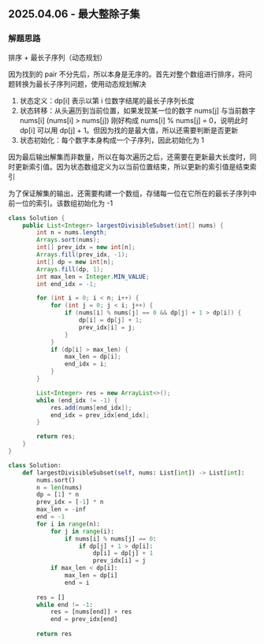 ## 2025.04.06 - 最大整除子集

### 解题思路
排序 + 最长子序列（动态规划）

因为找到的 pair 不分先后，所以本身是无序的。首先对整个数组进行排序，将问题转换为最长子序列问题，使用动态规划解决
1. 状态定义：dp[i] 表示以第 i 位数字结尾的最长子序列长度
2. 状态转移：从头遍历到当前位置，如果发现某一位的数字 nums[j] 与当前数字 nums[i] (nums[i] > nums[j]) 刚好构成 nums[i] % nums[j] = 0，说明此时 dp[i] 可以用 dp[j] + 1。但因为找的是最大值，所以还需要判断是否更新
3. 状态初始化：每个数字本身构成一个子序列，因此初始化为 1

因为最后输出解集而非数量，所以在每次遍历之后，还需要在更新最大长度时，同时更新索引值。因为状态数组定义为以当前位置结束，所以更新的索引值是结束索引

为了保证解集的输出，还需要构建一个数组，存储每一位在它所在的最长子序列中前一位的索引。该数组初始化为 -1

```java
class Solution {
    public List<Integer> largestDivisibleSubset(int[] nums) {
        int n = nums.length;
        Arrays.sort(nums);
        int[] prev_idx = new int[n];
        Arrays.fill(prev_idx, -1);
        int[] dp = new int[n];
        Arrays.fill(dp, 1);
        int max_len = Integer.MIN_VALUE;
        int end_idx = -1;

        for (int i = 0; i < n; i++) {
            for (int j = 0; j < i; j++) {
                if (nums[i] % nums[j] == 0 && dp[j] + 1 > dp[i]) {
                    dp[i] = dp[j] + 1;
                    prev_idx[i] = j;
                }
            }
            if (dp[i] > max_len) {
                max_len = dp[i];
                end_idx = i;
            }
        }

        List<Integer> res = new ArrayList<>();
        while (end_idx != -1) {
            res.add(nums[end_idx]);
            end_idx = prev_idx[end_idx];
        }

        return res;
    }
}
```

```python
class Solution:
    def largestDivisibleSubset(self, nums: List[int]) -> List[int]:
        nums.sort()
        n = len(nums)
        dp = [1] * n
        prev_idx = [-1] * n
        max_len = -inf
        end = -1
        for i in range(n):
            for j in range(i):
                if nums[i] % nums[j] == 0:
                    if dp[j] + 1 > dp[i]:
                        dp[i] = dp[j] + 1
                        prev_idx[i] = j
            if max_len < dp[i]:
                max_len = dp[i]
                end = i
        
        res = []
        while end != -1:
            res = [nums[end]] + res
            end = prev_idx[end]
        
        return res
```